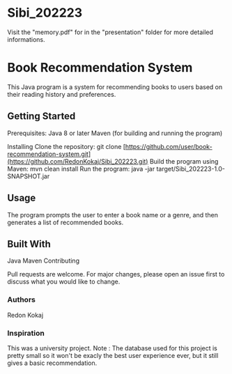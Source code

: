 # Sibi_202223

Visit the "memory.pdf" for in the "presentation" folder for more detailed informations.

<h1>Book Recommendation System</h1>

This Java program is a system for recommending books to users based on their reading history and preferences.

<h2>Getting Started</h2>

Prerequisites:
Java 8 or later
Maven (for building and running the program)

Installing
Clone the repository: git clone [https://github.com/user/book-recommendation-system.git](https://github.com/RedonKokaj/Sibi_202223.git)
Build the program using Maven: mvn clean install
Run the program: java -jar target/Sibi_202223-1.0-SNAPSHOT.jar

<h2>Usage</h2>

The program prompts the user to enter a book name or a genre, and then generates a list of recommended books.

<h2>Built With</h2>

Java
Maven
Contributing

Pull requests are welcome. For major changes, please open an issue first to discuss what you would like to change.

<h3>Authors</h3>

Redon Kokaj

<h3>Inspiration</h3>

This was a university project.
Note : The database used for this project is pretty small so it won't be exacly the best user experience ever, but it still gives a basic recommendation.
